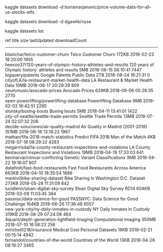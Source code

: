 kaggle datasets download -d borismarjanovic/price-volume-data-for-all-us-stocks-etfs

kaggle datasets download -d dgawlik/nyse


kaggle datasets list

ref                                                          title                                                size  lastUpdated          downloadCount  
-----------------------------------------------------------  --------------------------------------------------  -----  -------------------  -------------  
blastchar/telco-customer-churn                               Telco Customer Churn                                172KB  2018-02-23 18:20:00           1955  
heesoo37/120-years-of-olympic-history-athletes-and-results   120 years of Olympic history: athletes and results    5MB  2018-06-15 06:10:41           7447  
bigquery/patents                                             Google Patents Public Data                            2TB  2018-08-24 18:21:31              0  
cityofLA/la-restaurant-market-health-data                    LA Restaurant & Market Health Data                   10MB  2018-08-17 20:29:28            809  
neuromusic/avocado-prices                                    Avocado Prices                                      629KB  2018-06-06 05:28:35           2770  
open-powerlifting/powerlifting-database                      Powerlifting Database                                 9MB  2018-02-02 16:42:51           2265  
slonsky/boxing-bouts                                         Boxing bouts                                          5MB  2018-04-11 13:41:01           1422  
city-of-seattle/seattle-trade-permits                        Seattle Trade Permits                                13MB  2018-07-24 02:07:32            206  
decide-soluciones/air-quality-madrid                         Air Quality in Madrid (2001-2018)                   151MB  2018-06-18 13:18:22           1967  
mathan/fifa-2018-match-statistics                            Predict FIFA 2018 Man of the Match                    4KB  2018-07-18 08:29:22           4283  
meganrisdal/la-county-restaurant-inspections-and-violations  LA County Restaurant Inspections and Violations      19MB  2018-04-19 17:33:03            641  
kevinarvai/clinvar-conflicting                               Genetic Variant Classifications                       3MB  2018-04-22 19:16:07            807  
datafiniti/fast-food-restaurants                             Fast Food Restaurants Across America                663KB  2018-04-10 18:35:54           1686  
marklvl/bike-sharing-dataset                                 Bike Sharing in Washington D.C. Dataset             273KB  2018-05-28 11:31:09            842  
lucidlenn/sloan-digital-sky-survey                           Sloan Digital Sky Survey RD14                       604KB  2018-03-09 11:03:45            384  
passnyc/data-science-for-good                                PASSNYC: Data Science for Good Challenge            164KB  2018-06-26 17:36:48           6057  
new-york-city/ny-daily-inmates-in-custody                    NY Daily Inmates In Custody                         319KB  2018-08-29 07:24:08            464  
4quant/depth-generation-lightfield-imaging                   Computational Imaging                               350MB  2018-07-10 16:58:22            256  
mirichoi0218/insurance                                        Medical Cost Personal Datasets                      16KB  2018-02-21 00:15:14           4942  
fernandol/countries-of-the-world                             Countries of the World                               13KB  2018-04-26 08:16:27           3465  
